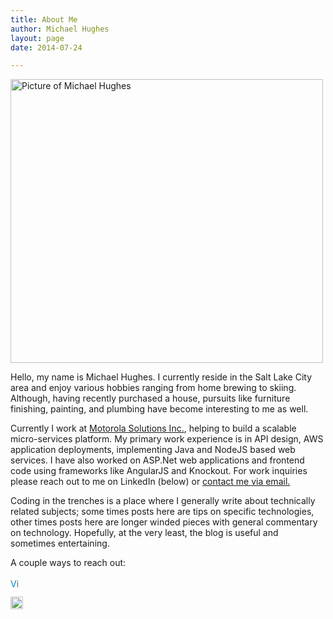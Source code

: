 ```yaml
---
title: About Me
author: Michael Hughes
layout: page
date: 2014-07-24

---
```

[<img class="aligncenter wp-image-205" src="http://codinginthetrenches.com/wp-content/uploads/2014/05/linkedin.jpg" alt="Picture of Michael Hughes" width="500" height="454" />][1]

Hello, my name is Michael Hughes. I currently reside in the Salt Lake City area and enjoy various hobbies ranging from home brewing to skiing. Although, having recently purchased a house, pursuits like furniture finishing, painting, and plumbing have become interesting to me as well.

Currently I work at [Motorola Solutions Inc.][2], helping to build a scalable micro-services platform. My primary work experience is in API design, AWS application deployments, implementing Java and NodeJS based web services. I have also worked on ASP.Net web applications and frontend code using frameworks like AngularJS and Knockout. For work inquiries please reach out to me on LinkedIn (below) or [contact me via email.](mailto:work@mihughes.com)

Coding in the trenches is a place where I generally write about technically related subjects; some times posts here are tips on specific technologies, other times posts here are longer winded pieces with general commentary on technology. Hopefully, at the very least, the blog is useful and sometimes entertaining.

A couple ways to reach out:
  
<a style="text-decoration: none;" href="http://www.linkedin.com/pub/michael-hughes/33/405/3a"><span style="color: #0783b6;"><img style="vertical-align: middle;" src="https://static.licdn.com/scds/common/u/img/webpromo/btn_in_20x15.png" alt="View Michael Hughes's LinkedIn profile" width="20" height="15" border="0" />&nbsp;</span></a>
  
<a style="text-decoration: none;" href="https://github.com/msh9"><img class="alignnone size-full wp-image-209" src="http://codinginthetrenches.com/wp-content/uploads/2014/07/GitHub-Mark-32px.png" alt="GitHub profile" width="20" height="20" />&nbsp;</a>

 [1]: http://codinginthetrenches.com/wp-content/uploads/2014/05/linkedin.jpg
 [2]: http://www.motorolasolutions.com/
